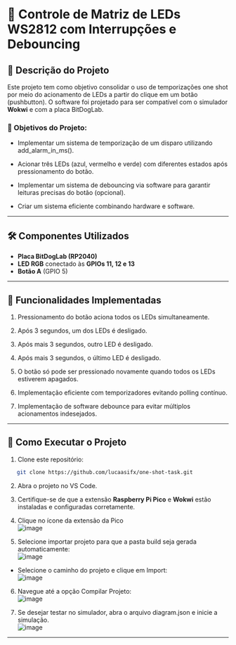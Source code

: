 # 📌 Controle de Matriz de LEDs WS2812 com Interrupções e Debouncing

## 📖 Descrição do Projeto
Este projeto tem como objetivo consolidar o uso de temporizações one shot por meio do acionamento de LEDs a partir do clique em um botão (pushbutton). 
O software foi projetado para ser compatível com o simulador **Wokwi** e com a placa BitDogLab.
### 🎯 Objetivos do Projeto:
- Implementar um sistema de temporização de um disparo utilizando add_alarm_in_ms().

- Acionar três LEDs (azul, vermelho e verde) com diferentes estados após pressionamento do botão.

- Implementar um sistema de debouncing via software para garantir leituras precisas do botão (opcional).

- Criar um sistema eficiente combinando hardware e software.

---

## 🛠 Componentes Utilizados
- **Placa BitDogLab (RP2040)**
- **LED RGB** conectado às **GPIOs 11, 12 e 13**
- **Botão A** (GPIO 5)
---

## 🔧 Funcionalidades Implementadas
1. Pressionamento do botão aciona todos os LEDs simultaneamente.

2. Após 3 segundos, um dos LEDs é desligado.

3. Após mais 3 segundos, outro LED é desligado.

4. Após mais 3 segundos, o último LED é desligado.

5. O botão só pode ser pressionado novamente quando todos os LEDs estiverem apagados.

6. Implementação eficiente com temporizadores evitando polling contínuo.

7. Implementação de software debounce para evitar múltiplos acionamentos indesejados.



---

## 🚀 Como Executar o Projeto
1. Clone este repositório:
   
```bash
   git clone https://github.com/lucaasifx/one-shot-task.git
```


2. Abra o projeto no VS Code.

3. Certifique-se de que a extensão **Raspberry Pi Pico** e  **Wokwi** estão instaladas e configuradas corretamente.
4. Clique no ícone da extensão da Pico<br>
  ![image](https://github.com/user-attachments/assets/28cdb91b-16e2-4687-a6a1-950f219ddf34)
5. Selecione importar projeto para que a pasta build seja gerada automaticamente:<br>
![image](https://github.com/user-attachments/assets/b0dc78cd-f619-4648-9b5b-d509c65800d7)
  - Selecione o caminho do projeto e clique em Import: <br>
![image](https://github.com/user-attachments/assets/9abe1447-0f62-4b30-a70c-5b342020d3a6)


6. Navegue até a opção Compilar Projeto:<br>
![image](https://github.com/user-attachments/assets/366a506d-171c-4c30-9577-e61d1575da33)

7. Se desejar testar no simulador, abra o arquivo diagram.json e inicie a simulação. <br>
![image](https://github.com/user-attachments/assets/d1fad713-31b0-4fc0-9ac7-51100ca640f1)


---

